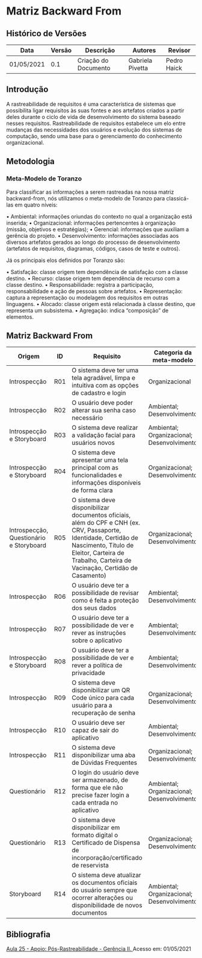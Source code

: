 # Matriz Backward From

## Histórico de Versões

| Data       | Versão | Descrição                        | Autores               | Revisor          |
| ---------- | ------ | -------------------------------- | --------------------- | ---------------- |
| 01/05/2021 | 0.1    | Criação do Documento             | Gabriela Pivetta      | Pedro Haick      |

## Introdução

<p text-align='justify'>A rastreabilidade de requisitos é uma característica de sistemas que possibilita ligar requisitos às suas fontes e aos artefatos criados a partir deles durante o ciclo de vida de desenvolvimento do sistema baseado nesses requisitos. Rastreabilidade de requisitos estabelece um elo entre mudanças das necessidades dos usuários e evolução dos sistemas de computação, sendo uma base para o gerenciamento do conhecimento organizacional.</p>

## Metodologia

### Meta-Modelo de Toranzo

<p text-align='justify'>Para classificar as informações a serem rastreadas na nossa matriz backward-from, nós utilizamos o meta-modelo de Toranzo para classicá-las em quatro níveis:

• Ambiental: informações oriundas do contexto no qual a organização está inserida;
• Organizacional: informações pertencentes à organização (missão, objetivos e estratégias);
• Gerencial: informações que auxiliam a gerência do projeto.
• Desenvolvimento: informações associadas aos diversos artefatos gerados ao longo do processo de desenvolvimento (artefatos de requisitos, diagramas, códigos, casos de teste e outros).

Já os principais elos definidos por Toranzo são:

• Satisfação: classe origem tem dependência de satisfação com a classe destino.
• Recurso: classe origem tem dependência de recurso com a classe destino.
• Responsabilidade: registra a participação, responsabilidade e ação de pessoas sobre artefatos.
• Representação: captura a representação ou modelagem dos requisitos em outras linguagens.
• Alocado: classe origem está relacionada à classe destino, que representa um subsistema.
• Agregação: indica “composição” de elementos.</p>


## Matriz Backward From

| Origem | ID  | Requisito | Categoria da meta-modelo | Tipo de elo |
| ------ | --- | --------- | ------------------------ | ----------- |
| Introspecção | R01 | O sistema deve ter uma tela agradável, limpa e intuitiva com as opções de cadastro e login | Organizacional | Representação |
| Introspecção | R02 | O usuário deve poder alterar sua senha caso necessário | Ambiental; Desenvolvimento | Representação |
| Introspecção e Storyboard | R03 | O sistema deve realizar a validação facial para usuários novos | Ambiental; Organizacional; Desenvolvimento | Representação |
| Introspecção e Storyboard | R04 | O sistema deve apresentar uma tela principal com as funcionalidades e informações disponíveis de forma clara | Organizacional; Desenvolvimento | Representação |
| Introspecção, Questionário e Storyboard | R05 | O sistema deve disponibilizar documentos oficiais, além do CPF e CNH (ex. CRV, Passaporte, Identidade, Certidão de Nascimento, Título de Eleitor, Carteira de Trabalho, Carteira de Vacinação, Certidão de Casamento) | Organizacional; Desenvolvimento | Representação |
| Introspecção | R06 | O usuário deve ter a possibilidade de revisar como é feita a proteção dos seus dados | Ambiental; Desenvolvimento | Representação |
| Introspecção | R07 | O usuário deve ter a possibilidade de ver e rever as instruções sobre o aplicativo | Ambiental; Desenvolvimento | Representação |
| Introspecção e Storyboard | R08 | O usuário deve ter a possibilidade de ver e rever a política de privacidade | Ambiental; Desenvolvimento | Representação |
| Introspecção | R09 | O sistema deve disponibilizar um QR Code único para cada usuário para a recuperação de senha | Organizacional; Desenvolvimento | Representação |
| Introspecção | R10 | O usuário deve ser capaz de sair do aplicativo | Ambiental; Desenvolvimento | Representação |
| Introspecção | R11 | O sistema deve disponibilizar uma aba de Dúvidas Frequentes | Organizacional; Desenvolvimento | Representação |
| Questionário | R12 | O login do usuário deve ser armazenado, de forma que ele não precise fazer login a cada entrada no aplicativo | Ambiental; Organizacional; Desenvolvimento | Representação |
| Questionário | R13 | O sistema deve disponibilizar em formato digital o Certificado de Dispensa de incorporação/certificado de reservista | Organizacional; Desenvolvimento | Representação |
| Storyboard | R14 | O sistema deve atualizar os documentos oficiais do usuário sempre que ocorrer alterações ou disponibilidade de novos documentos | Ambiental; Organizacional; Desenvolvimento | Representação |

## Bibliografia

<p text-align='justify'><a href="https://www.youtube.com/watch?v=2vokkbYeX8U&ab_channel=Andr%C3%A9BarrosdeSales">Aula 25 - Apoio: Pós-Rastreabilidade - Gerência II. </a>Acesso em: 01/05/2021 </p>